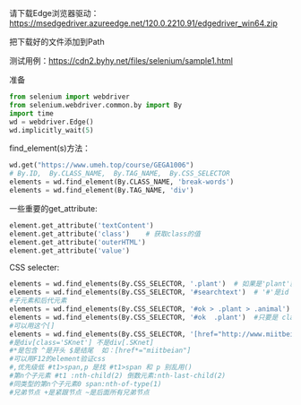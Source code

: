 请下载Edge浏览器驱动：https://msedgedriver.azureedge.net/120.0.2210.91/edgedriver_win64.zip  

把下载好的文件添加到Path

测试用例：https://cdn2.byhy.net/files/selenium/sample1.html

准备
```python
from selenium import webdriver
from selenium.webdriver.common.by import By
import time
wd = webdriver.Edge()
wd.implicitly_wait(5)
```

find_element(s)方法：
```python
wd.get("https://www.umeh.top/course/GEGA1006")
# By.ID,  By.CLASS_NAME,  By.TAG_NAME,  By.CSS_SELECTOR
elements = wd.find_element(By.CLASS_NAME, 'break-words')
elements = wd.find_element(By.TAG_NAME, 'div')
```

一些重要的get_attribute:
```python
element.get_attribute('textContent')
element.get_attribute('class')    # 获取class的值
element.get_attribute('outerHTML')    
element.get_attribute('value')
```

CSS selecter:
```python
elements = wd.find_elements(By.CSS_SELECTOR, '.plant')  # 如果是'plant'就等价于<plant>  .是根据class..
elements = wd.find_elements(By.CSS_SELECTOR, '#searchtext')  # '#'是id
#子元素和后代元素
elements = wd.find_elements(By.CSS_SELECTOR, '#ok > .plant > .animal')  #要求直接子元素
elements = wd.find_elements(By.CSS_SELECTOR, '#ok  .plant')  #只要是 class:plant 是 id:ok 后代就行
#可以用这个[]
elements = wd.find_elements(By.CSS_SELECTOR, '[href="http://www.miitbeian.gov.cn"]')
#是div[class='SKnet'] 不是div[.SKnet]
#*是包含 ^是开头 $是结尾  如：[href*="miitbeian"]
#可以用F12的element验证css
#,优先级低 #t1>span,p 是找 #t1>span 和 p 别乱用()
#第n个子元素 #t1 :nth-child(2) 倒数元素:nth-last-child(2)
#同类型的第n个子元素0 span:nth-of-type(1)
#兄弟节点 +是紧跟节点 ~是后面所有兄弟节点
```
